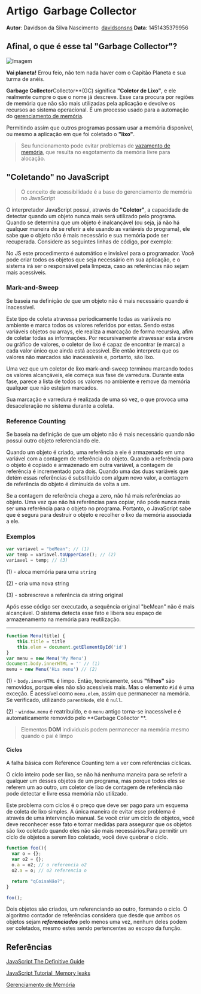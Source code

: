 # Artigo ­ Garbage Collector

**Autor**: Davidson da Silva Nascimento ­ [davidsonsns](https://github.com/davidsonsns)
**Data**:  1451435379956

## Afinal, o que é esse tal "Garbage Collector"?

![Imagem](http://front.saiadolugar.com.br/arquivos/2013/04/captain-planet.jpg)

**Vai planeta!** Errou feio, não tem nada haver com o Capitão Planeta e sua turma de anéis.

**Garbage Collector**Collector**(GC) significa **"Coletor de Lixo"**, e ele realmente cumpre o que o nome já descreve. Esse cara procura por regiões de memória que não são mais utilizadas pela aplicação e devolve os recursos ao sistema operacional. É um processo usado para a automação do [gerenciamento de memória](https://goo.gl/9pla0h).

Permitindo assim que outros programas possam usar a memória disponível, ou mesmo a aplicação em que foi coletado o **"lixo"**.

> Seu funcionamento pode evitar problemas de [vazamento de memória](https://goo.gl/ZfjZEE), que resulta no esgotamento da memória livre para alocação.

## **"Coletando"** no JavaScript

> O conceito de acessibilidade é a base do gerenciamento de memória no JavaScript 

O interpretador JavaScript possui, através do **"Coletor"**, a capacidade de detectar quando um objeto nunca mais será utilizado pelo programa. Quando se determina que um objeto é inalcançável (ou seja, já não há qualquer maneira de se referir a ele usando as variáveis ​​do programa), ele sabe que o objeto não é mais necessário e sua memória pode ser recuperada. Considere as seguintes linhas de código, por exemplo:

No JS este procedimento é automático e invisível para o programador. Você pode criar todos os objetos que seja necessário em sua aplicação, e o sistema irá ser o responsável pela limpeza, caso as referências não sejam mais acessíveis.

### Mark-and-Sweep

Se baseia na definição de que um objeto não é mais necessário quando é inacessível.

Este tipo de coleta atravessa periodicamente todas as variáveis no ambiente e marca todos os valores referidos por estas. Sendo estas variáveis objetos ou arrays, ele realiza a marcação de forma recursiva, afim de coletar todas as informações. Por recursivamente atravessar esta árvore ou gráfico de valores, o coletor de lixo é capaz de encontrar (e marca) a cada valor único que ainda está acessível. Ele então interpreta que os valores não marcados são inacessíveis e, portanto, são lixo.

Uma vez que um coletor de lixo mark-and-sweep terminou marcando todos os valores alcançáveis, ele começa sua fase de varredura. Durante esta fase, parece a lista de todos os valores no ambiente e remove da memória qualquer que não estejam marcados.

Sua marcação e varredura é realizada de uma só vez, o que provoca uma desaceleração no sistema durante a coleta.

### Reference Counting
Se baseia na definição de que um objeto não é mais necessário quando não possui outro objeto referenciando ele.

Quando um objeto é criado, uma referência a ele é armazenado em uma variável com a contagem de referência do objeto. Quando a referência para o objeto é copiado e armazenado em outra variável, a contagem de referência é incrementado para dois. Quando uma das duas variáveis ​​que detém essas referências é substituído com algum novo valor, a contagem de referência do objeto é diminuída de volta a um. 

Se a contagem de referência chega a zero, não há mais referências ao objeto. Uma vez que não há referências para copiar, não pode nunca mais ser uma referência para o objeto no programa. Portanto, o JavaScript sabe que é segura para destruir o objeto e recolher o lixo da memória associada a ele.

### Exemplos
```js
var variavel = "beMean"; // (1)	
var temp = variavel.toUpperCase(); // (2)
variavel = temp; // (3)
```
(1) - aloca memória para uma `string`

(2) - cria uma nova string

(3) - sobrescreve a referência da string original

Após esse código ser executado, a sequência original "beMean" não é mais alcançável. O sistema detecta esse fato e libera seu espaço de armazenamento na memória para reutilização.

----------

```js
function Menu(title) {
	this.title = title
	this.elem = document.getElementById('id')
}
var menu = new Menu('My Menu')
document.body.innerHTML = '' // (1)
menu = new Menu('His menu') // (2)
```
(1) - `body.innerHTML` é limpo. Então, tecnicamente, seus **"filhos"** são removidos, porque eles não são acessíveis mais. Mas o elemento `#id` é uma exceção. É acessível como `menu.elem`, assim que permanecer na memória. Se verificado, utilizando `parentNode`, ele é `null`.

(2) - `window.menu` é reatribuído, e o `menu` antigo torna-se inacessível e é automaticamente removido pelo **Garbage Collector **.
> Elementos **DOM** individuais podem permanecer na memória mesmo quando o pai é limpo

#### Ciclos
A falha básica com Reference Counting tem a ver com referências cíclicas. 

O ciclo inteiro pode ser lixo, se não há nenhuma maneira para se referir a qualquer um desses objetos de um programa, mas porque todos eles se referem um ao outro, um coletor de lixo de contagem de referência não pode detectar e livre essa memória não utilizado.

Este problema com ciclos é o preço que deve ser pago para um esquema de coleta de lixo simples. A única maneira de evitar esse problema é através de uma intervenção manual. Se você criar um ciclo de objetos, você deve reconhecer esse fato e tomar medidas para assegurar que os objetos são lixo coletado quando eles não são mais necessários.Para permitir um ciclo de objetos a serem lixo coletado, você deve quebrar o ciclo.
```js
function foo(){
  var o = {};
  var o2 = {};
  o.a = o2; // o referencia o2
  o2.a = o; // o2 referencia o

  return "qCoisaNão?";
}

foo();
```

Dois objetos são criados, um referenciando ao outro, formando o ciclo. O algoritmo contador de referências considera que desde que ambos os objetos sejam ***referenciados*** pelo menos uma vez, nenhum deles podem ser coletados, mesmo estes sendo pertencentes ao escopo da função.

## Referências
[JavaScript The Definitive Guide](http://docstore.mik.ua/orelly/webprog/jscript/index.htm)

[JavaScript Tutorial ­ Memory leaks](http://javascript.info/tutorial/memory-leaks)

[Gerenciamento de Memória](https://developer.mozilla.org/pt-BR/docs/Web/JavaScript/Memory_Management)